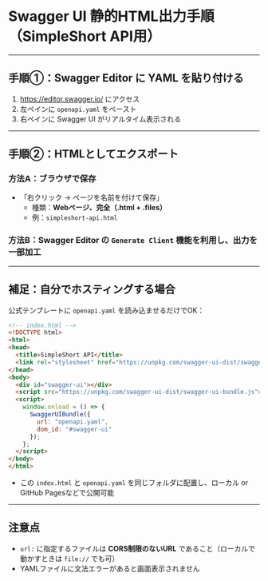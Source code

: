 # Swagger UI 静的HTML出力手順（SimpleShort API用）

---

## 手順①：Swagger Editor に YAML を貼り付ける

1. https://editor.swagger.io/ にアクセス
2. 左ペインに `openapi.yaml` をペースト
3. 右ペインに Swagger UI がリアルタイム表示される

---

## 手順②：HTMLとしてエクスポート

### 方法A：ブラウザで保存

- 「右クリック → ページを名前を付けて保存」
  - 種類：**Webページ、完全（.html + .files）**
  - 例：`simpleshort-api.html`

### 方法B：Swagger Editor の `Generate Client` 機能を利用し、出力を一部加工

---

## 補足：自分でホスティングする場合

公式テンプレートに `openapi.yaml` を読み込ませるだけでOK：

```html
<!-- index.html -->
<!DOCTYPE html>
<html>
<head>
  <title>SimpleShort API</title>
  <link rel="stylesheet" href="https://unpkg.com/swagger-ui-dist/swagger-ui.css" />
</head>
<body>
  <div id="swagger-ui"></div>
  <script src="https://unpkg.com/swagger-ui-dist/swagger-ui-bundle.js"></script>
  <script>
    window.onload = () => {
      SwaggerUIBundle({
        url: "openapi.yaml",
        dom_id: "#swagger-ui"
      });
    };
  </script>
</body>
</html>
```

- この `index.html` と `openapi.yaml` を同じフォルダに配置し、ローカル or GitHub Pagesなどで公開可能

---

## 注意点

- `url:` に指定するファイルは **CORS制限のないURL** であること（ローカルで動かすときは `file://` でも可）
- YAMLファイルに文法エラーがあると画面表示されません
